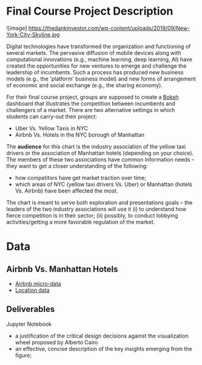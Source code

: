Final Course Project Description
================================
![image] https://thedankinvestor.com/wp-content/uploads/2019/09/New-York-City-Skyline.jpg

Digital technologies have transformed the organization and functioning of
several markets. The pervasive diffusion of mobile devices along with
computational innovations (e.g., machine learning, deep learning, AI) have
created the opportunities for new ventures to emerge and challenge the
leadership of incumbents. Such a process has produced new business models (e.g.,
the 'platform' business model) and new forms of arrangement of economic and
social exchange (e.g., the sharing economy). 

For their final course project, groups are supposed to create a [Bokeh](https://docs.bokeh.org/en/latest/index.html) dashboard
that illustrates the competition between incumbents and challengers of a market.
There are two alternative settings in which students can carry-out their
project:

+ Uber Vs. Yellow Taxis in NYC
+ Airbnb Vs. Hotels in the NYC borough of Manhattan

The **audience** for this chart is the industry association of the yellow taxi
drivers or the association of Manhattan hotels (depending on your choice). The
members of these two associations have common information needs – they want to get a closer understanding of the following:

+ how competitors have get market traction over time;
+ which areas of NYC (yellow taxi drivers Vs. Uber) or Manhattan (hotels Vs.
    Airbnb) have been affected the most.

The chart is meant to serve both exploration and presentations goals – the
leaders of the two industry associations will use it (i) to understand how
fierce competition is in their sector; (ii) possibly, to conduct lobbying
activities/getting a more favorable regulation of the market.


Data
====

Airbnb Vs. Manhattan Hotels
--------------------------------------

+ [Airbnb micro-data](http://insideairbnb.com/get-the-data.html)
+ [Location data ](https://github.com/kavgan/OpinRank)


Deliverables
------------

Jupyter Notebook
  - a justification of the critical design decisions against the visualization wheel proposed by Alberto Cairo
  - an effective, concise description of the key insights emerging from
      the figure;

